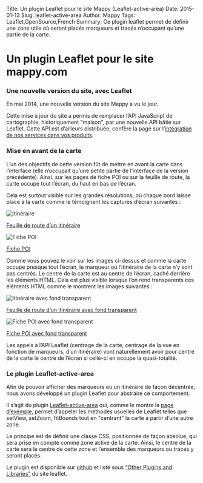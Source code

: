 Title: Un plugin Leaflet pour le site Mappy (Leaflet-active-area)
Date: 2015-01-13
Slug: leaflet-active-area
Author: Mappy
Tags: Leaflet,OpenSource,French
Summary: Ce plugin leaflet permet de définir une zone utile où seront placés marqueurs et tracés n’occupant qu’une partie de la carte.

# Un plugin Leaflet pour le site mappy.com

### Une nouvelle version du site, avec Leaflet

En mai 2014, une nouvelle version du site Mappy a vu le jour.

Cette mise à jour du site a permis de remplacer l’API JavaScript de cartographie, historiquement "maison", par une nouvelle API bâtie sur Leaflet.
Cette API est d’ailleurs distribuée, confère la page sur l’[intégration de nos services dans vos produits](http://corporate.mappy.com/faq/integrez-mappy/).

### Mise en avant de la carte

L’un des objectifs de cette version fût de mettre en avant la carte dans l’interface (elle n’occupait qu’une petite partie de l’interface de la version précédente). Ainsi, sur les pages de fiche POI ou sur la feuille de route, la carte occupe tout l’écran, du haut en bas de l’écran.

Cela est surtout visible sur les grandes résolutions, où chaque bord laisse place à la carte comme le témoignent les captures d’écran suivantes :

![Itinéraire](images/leaflet-active-area/iti.png)

   [Feuille de route d’un itinéraire](http://fr.mappy.com/itineraire/Paris%2075001%20-%2075116/Vincennes%2094300?opt.vehicle=midcar&opt.cost=time&opt.notoll=0&opt.infotraffic=0&opt.gascost=1.558&opt.gas=petrol&opt.compensation=0&routeidx=0)

![Fiche POI](images/leaflet-active-area/poi.png)

   [Fiche POI](http://fr.mappy.com/poi/51f0bde784aebbc34d4a0cc7)

Comme vous pouvez le voir sur les images ci-dessus et comme la carte occupe presque tout l’écran, le marqueur ou l’itinéraire de la carte n’y sont pas centrés. Le centre de la carte est au centre de l’écran, caché derrière les éléments HTML.
Cela est plus visible lorsque l’on rend transparents ces éléments HTML comme le montrent les images suivantes :

![Itinéraire avec fond transparent](images/leaflet-active-area/iti-transparent.png)

   [Feuille de route d’un itinéraire avec fond transparent](http://fr.mappy.com/itineraire/Paris%2075001%20-%2075116/Vincennes%2094300?opt.vehicle=midcar&opt.cost=time&opt.notoll=0&opt.infotraffic=0&opt.gascost=1.558&opt.gas=petrol&opt.compensation=0&routeidx=0)

![Fiche POI avec fond transparent](images/leaflet-active-area/poi-transparent.png)

   [Fiche POI avec fond transparent](http://fr.mappy.com/poi/51f0bde784aebbc34d4a0cc7)

Les appels à l’API Leaflet (centrage de la carte, centrage de la vue en fonction de marqueurs, d’un itinéraire) vont naturellement avoir pour centre de la carte le centre de l’écran si celle-ci en occupe la quasi-totalité.


### Le plugin Leaflet-active-area

Afin de pouvoir afficher des marqueurs ou un itinéraire de façon décentrée, nous avons développé un plugin Leaflet pour abstraire ce comportement.

Il s’agit du plugin [Leaflet-active-area](https://github.com/Mappy/Leaflet-active-area) qui, comme le montre la [page d’exemple](http://techblog.mappy.com/Leaflet-active-area/examples/index.html), permet d’appeler les méthodes usuelles de Leaflet telles que setView, setZoom, fitBounds tout en "centrant" la carte à partir d’une autre zone.

Le principe est de définir une classe CSS, positionnée de façon absolue, qui sera prise en compte comme zone active de la carte. Ainsi, le centre de la carte sera le centre de cette zone et l’ensemble des marqueurs ou tracés y seront placés.

Le plugin est disponible sur [github](https://github.com/Mappy/Leaflet-active-area) et listé sous [“Other Plugins and Libraries”](http://leafletjs.com/plugins.html#other-plugins-and-libraries) du site leaflet.

